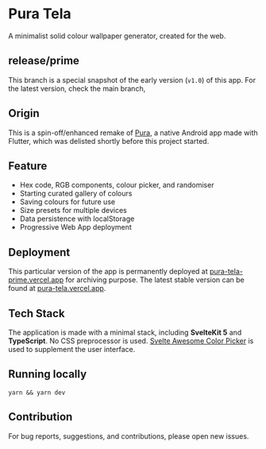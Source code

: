 # Pura Tela
A minimalist solid colour wallpaper generator, created for the web.

## release/prime 
This branch is a special snapshot of the early version (`v1.0`) of this app. For the latest version, check the main branch, 

## Origin
This is a spin-off/enhanced remake of [Pura](https://github.com/JunoNgx/flutter-pura), a native Android app made with Flutter, which was delisted shortly before this project started.

## Feature
- Hex code, RGB components, colour picker, and randomiser
- Starting curated gallery of colours
- Saving colours for future use
- Size presets for multiple devices
- Data persistence with localStorage
- Progressive Web App deployment

## Deployment
This particular version of the app is permanently deployed at [pura-tela-prime.vercel.app](https://pura-tela-prime.vercel.app/) for archiving purpose. The latest stable version can be found at [pura-tela.vercel.app](https://pura-tela.vercel.app/).

## Tech Stack
The application is made with a minimal stack, including **SvelteKit 5** and **TypeScript**. No CSS preprocessor is used. [Svelte Awesome Color Picker](https://svelte-awesome-color-picker.vercel.app/) is used to supplement the user interface.

## Running locally
`yarn && yarn dev`

## Contribution
For bug reports, suggestions, and contributions, please open new issues.
